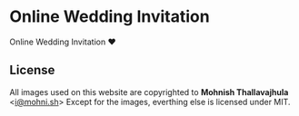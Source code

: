 # Online Wedding Invitation

Online Wedding Invitation :heart:


## License

All images used on this website are copyrighted to **Mohnish Thallavajhula** &lt;i@mohni.sh&gt;
Except for the images, everthing else is licensed under MIT.
